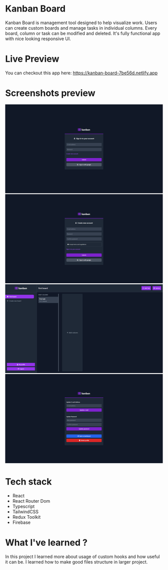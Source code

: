 # Kanban Board

Kanban Board is management tool designed to help visualize work. Users can create custom boards and manage tasks in individual columns. Every board, column or task can be modified and deleted. It's fully functional app with nice looking responsive UI.

# Live Preview
You can checkout this app here: https://kanban-board-7be56d.netlify.app

# Screenshots preview

![login screenshot](screenshots/login_screenshot.png)
<br/>
![register screenshot](screenshots/register_screenshot.png)
<br/>
![dashboard screenshot](screenshots/dashboard_screenshot.png)
<br/>
![profile screenshot](screenshots/profile_screenshot.png)

# Tech stack
+ React
+ React Router Dom
+ Typescript
+ TailwindCSS
+ Redux Toolkit
+ Firebase

# What I've learned ?

In this project I learned more about usage of custom hooks and how useful it can be. I learned how to make good files structure in larger project. 

